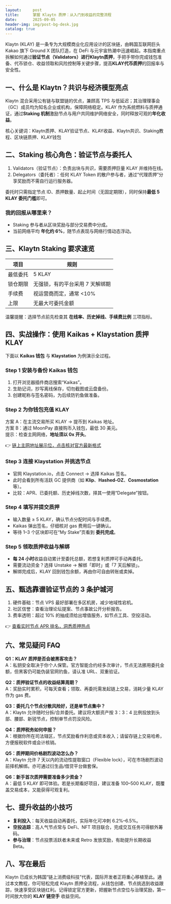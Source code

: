 ```yaml
---
layout:     post
title:      掌握 Klaytn 质押：从入门到收益的完整流程
date:       2025-09-05
header-img: img/post-bg-desk.jpg
catalog: true
---
```


Klaytn (KLAY) 是一条专为大规模商业化应用设计的区块链，由韩国互联网巨头 Kakao 旗下 Ground X 团队打造，在 DeFi 与元宇宙热潮中迅速崛起。本指南重点拆解如何通过**验证节点（Validators）**进行**Klaytn质押**，手把手带你完成钱包准备、代币锁仓、收益领取和风险控制等关键步骤，提高**KLAY代币质押**的回报率与安全性。

## 一、什么是 Klaytn？共识与经济模型亮点  
Klaytn 混合采用公有链与联盟链的优点，兼顾高 TPS 与低延迟；其治理理事会（GC）成员均为知名企业或机构，保障网络稳定。KLAY 作为系统燃料与质押通证，通过**Staking 机制**激励节点与用户共同维护网络安全，同时释放可观的**年化收益**。

核心关键词：Klaytn质押、KLAY验证节点、KLAY收益、Klaytn共识、Staking教程、区块链质押、KLAY钱包

## 二、Staking 核心角色：验证节点与委托人  
1. Validators（验证节点）：负责出块与共识，需要质押巨量 KLAY 并维持在线。  
2. Delegators（委托者）：任何 KLAY Token 的散户参与者，通过“代理质押”分享奖励而不需自行运行服务器。  

委托时只需指定节点 ID、质押数量、起止时间（无固定期限），同时保持**最低 5 KLAY 委托门槛**即可。

### 我的回报从哪里来？  
- Staking 参与者从区块奖励与部分交易费中分成。  
- 当前网络平均 **年化约 6%**，随节点表现与网络行情动态浮动。  

## 三、Klaytn Staking 要求速览  
| 项目 | 规则 |
|---|---|
| 最低委托 | 5 KLAY |
| 锁仓期限 | 无强锁，有的平台采用 7 天解绑期 |
| 手续费 | 视运营商而定，通常 <10% |
| 上限 | 无最大可委托金额 |

温馨提醒：选择节点前先检查其 **在线率、历史掉线、手续费比例** 三项指标。

## 四、实战操作：使用 Kaikas + Klaystation 质押 KLAY  
下面以 **Kaikas 钱包** 与 **Klaystation** 为例演示全过程。

### Step 1 安装与备份 Kaikas 钱包  
1. 打开浏览器插件商店搜索“Kaikas”。  
2. 生助记词，抄写离线保存，切勿截图或云盘备份。  
3. 创建昵称与签名密码，为后续防钓鱼做准备。  

### Step 2 为你钱包充值 KLAY  
方案 A：在主流交易所买 KLAY → 提币到 Kaikas 地址。  
方案 B：通过 MoonPay 直接购币入钱包，最低 30 美元。  
提示：检查主网网络，**地址须以 0x 开头**。  

👉 [链上主网地址展示位，点击核对官方最新格式](https://okxdog.com/)

### Step 3 连接 Klaystation 并挑选节点  
- 官网 Klaystation.io，点击 Connect → 选择 Kaikas 签名。  
- 此时会看到所有活跃 GC 提供商（如 **Klip**、**Hashed-OZ**、**Cosmostation** 等）。  
- 比较：APR、已委托额、历史掉线次数，择其一使用“Delegate”按钮。  

### Step 4 填写并提交质押  
- 输入数量 ≥ 5 KLAY，确认节点分配时间与手续费。  
- Kaikas 弹出签名，仔细核对 gas 费用后一键确认。  
- 等待 1–3 个区块即可在“My Stake”页看到 **委托完成**。  

### Step 5 领取质押收益与解绑  
- **每 24 小时**收益自动累计至委托总额，若想复利质押可手动再委托。  
- 需要流动资金？选择 Unstake → 解绑「即时」或「7 天后解锁」。  
- 解绑完成后，KLAY 回到钱包余额，再由你可自由转账或卖掉。  

## 五、甄选靠谱验证节点的 3 条护城河  
1. 硬件基础：节点 VPS 最好部署在多区机房，减少地域性宕机。  
2. 社区信誉：查看治理论坛提案、节点事故公开分析报告。  
3. 费率透明：超过 10% 的抽成须给出增值服务，如节点工具、空投活动。

👉 [查看实时节点 APR 排名，洞悉质押热点](https://okxdog.com/)

## 六、常见疑问 FAQ  
**Q1：KLAY 质押是否会被黑客攻击？**  
A：私钥安全取决于你个人保管。官方智能合约经多次审计，节点无法挪用委托金额，但黑客仍可能伪装官网钓鱼，请认准 URL、双重验证。

**Q2：质押验证节点的收益结算周期？**  
A：奖励实时累积，可每天查看；领取、再委托需发起链上交易，消耗少量 KLAY 作为 gas 费。

**Q3：委托几个节点分散风险好，还是单节点集中？**  
A：Klaytn 允许随时分拆/合并委托。建议将大额资产按 3：3：4 比例投放到头部、腰部、新锐节点，控制单节点罚没风险。

**Q4：质押税务如何申报？**  
A：根据你所在司法辖区，节点奖励看作利息或资本收入；请留存链上交易哈希，方便报税软件或会计核销。

**Q5：质押期间价格剧烈波动怎么办？**  
A：Klaytn 允许 7 天以内的流动性提取窗口（Flexible lock），可在市场剧烈波动前择机解绑。亦可通过衍生品/借贷平台做套保。

**Q6：新手首次质押需要准备多少资金？**  
A：最低 5 KLAY 即可体验。若是长期看好项目，建议准备 100–500 KLAY，既覆盖交易成本，又能获得可观复利。

## 七、提升收益的小技巧  
- **复利投入**：每天收益自动再委托，实际年化可冲刺 6.2%–6.5%。  
- **空投追踪**：高人气节点常与 DeFi、NFT 项目联合，完成交互任务可得额外筹码。  
- **参与治理**：节点投票活跃者未来或 Retro 发放奖励，有助提升长期收益 Beta。

## 八、写在最后  
Klaytn 已成长为韩国“链上消费级科技”代表，国际开发者正将重心移植至此。通过本文教程，你可轻松完成 Klaytn 质押全流程，从钱包创建、节点挑选到收益跟踪，快速享受区块链红利。记得锁定官方更新，把握新节点空位与治理奖励，第一时间放大你的 **KLAY 链空手** 收益空间。
